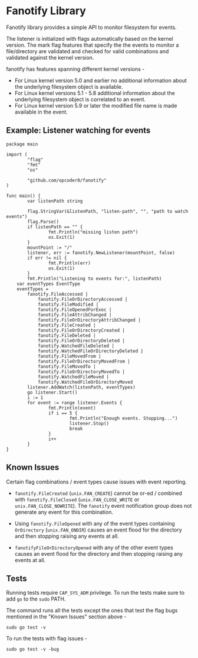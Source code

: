 # Fanotify Library

Fanotify library provides a simple API to monitor filesystem for events.

The listener is initialized with flags automatically based on the kernel version. The mark flag features that specify the
the events to monitor a file/directory are validated and checked for valid combinations and validated against the kernel
version.

fanotify has features spanning different kernel versions -

- For Linux kernel version 5.0 and earlier no additional information about the underlying filesystem object is available.
- For Linux kernel versions 5.1 - 5.8 additional information about the underlying filesystem object is correlated to an event.
- For Linux kernel version 5.9 or later the modified file name is made available in the event.

## Example: Listener watching for events

```
package main

import (
        "flag"
        "fmt"
        "os"

        "github.com/opcoder0/fanotify"
)

func main() {
        var listenPath string

        flag.StringVar(&listenPath, "listen-path", "", "path to watch events")
        flag.Parse()
        if listenPath == "" {
                fmt.Println("missing listen path")
                os.Exit(1)
        }
        mountPoint := "/"
        listener, err := fanotify.NewListener(mountPoint, false)
        if err != nil {
                fmt.Println(err)
                os.Exit(1)
        }
        fmt.Println("Listening to events for:", listenPath)
	var eventTypes EventType
	eventTypes =
		fanotify.FileAccessed |
			fanotify.FileOrDirectoryAccessed |
			fanotify.FileModified |
			fanotify.FileOpenedForExec |
			fanotify.FileAttribChanged |
			fanotify.FileOrDirectoryAttribChanged |
			fanotify.FileCreated |
			fanotify.FileOrDirectoryCreated |
			fanotify.FileDeleted |
			fanotify.FileOrDirectoryDeleted |
			fanotify.WatchedFileDeleted |
			fanotify.WatchedFileOrDirectoryDeleted |
			fanotify.FileMovedFrom |
			fanotify.FileOrDirectoryMovedFrom |
			fanotify.FileMovedTo |
			fanotify.FileOrDirectoryMovedTo |
			fanotify.WatchedFileMoved |
			fanotify.WatchedFileOrDirectoryMoved
        listener.AddWatch(listenPath, eventTypes)
        go listener.Start()
        i := 1
        for event := range listener.Events {
                fmt.Println(event)
                if i == 5 {
                        fmt.Println("Enough events. Stopping...")
                        listener.Stop()
                        break
                }
                i++
        }
}
```

## Known Issues

Certain flag combinations / event types cause issues with event reporting.

- `fanotify.FileCreated` (`unix.FAN_CREATE`) cannot be or-ed / combined with `fanotify.FileClosed` (`unix.FAN_CLOSE_WRITE` or `unix.FAN_CLOSE_NOWRITE`). The `fanotify` event notification group does not generate any event for this combination.

- Using `fanotify.FileOpened` with any of the event types containing `OrDirectory` (`unix.FAN_ONDIR`) causes an event flood for the directory and then stopping raising any events at all.

- `fanotifyFileOrDirectoryOpened` with any of the other event types causes an event flood for the directory and then stopping raising any events at all.

## Tests

Running tests require `CAP_SYS_ADM` privilege. To run the tests make sure to add `go` to the `sudo` PATH.

The command runs all the tests except the ones that test the flag bugs mentioned in the "Known Issues" section above -

```
sudo go test -v
```

To run the tests with flag issues -

```
sudo go test -v -bug
```
